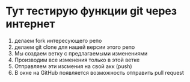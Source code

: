 # Тут тестирую функции git через интернет

1. делаем fork интересующего репо
2. делаем git clone для нашей версии этого репо
3. Мы создаем ветку с предлагаемыми изменениями
4. Производим все изменения только в этой ветке
5. Отправляем эти изсмения на свой акк (push)
6. В окне на GitHub появляется возможность отправить pull request